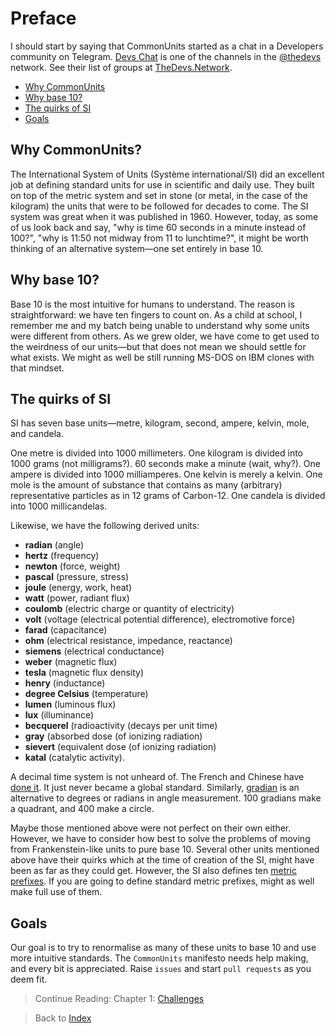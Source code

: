 # Preface

I should start by saying that CommonUnits started as a chat in a Developers community on Telegram. [Devs Chat](https://t.me/joinchat/A0c--EQUj4XonF3Zw64TWw) is one of the channels in the [@thedevs](https://t.me/thedevs) network. See their list of groups at [TheDevs.Network](https://thedevs.network).

- [Why CommonUnits](#why-commonunits)
- [Why base 10?](#why-base-10)
- [The quirks of SI](#the-quirks-of-si)
- [Goals](#goals)

## Why CommonUnits?
The International System of Units (Système international/SI) did an excellent job at defining standard units for use in scientific and daily use. They built on top of the metric system and set in stone (or metal, in the case of the kilogram) the units that were to be followed for decades to come. The SI system was great when it was published in 1960. However, today, as some of us look back and say, "why is time 60 seconds in a minute instead of 100?", "why is 11:50 not midway from 11 to lunchtime?", it might be worth thinking of an alternative system—one set entirely in base 10.

## Why base 10?
Base 10 is the most intuitive for humans to understand. The reason is straightforward: we have ten fingers to count on. As a child at school, I remember me and my batch being unable to understand why some units were different from others. As we grew older, we have come to get used to the weirdness of our units—but that does not mean we should settle for what exists. We might as well be still running MS-DOS on IBM clones with that mindset.

## The quirks of SI
SI has seven base units—metre, kilogram, second, ampere, kelvin, mole, and candela.

One metre is divided into 1000 millimeters.
One kilogram is divided into 1000 grams (not milligrams?).
60 seconds make a minute (wait, why?).
One ampere is divided into 1000 milliamperes.
One kelvin is merely a kelvin.
One mole is the amount of substance that contains as many (arbitrary) representative particles as in 12 grams of Carbon-12.
One candela is divided into 1000 millicandelas.

Likewise, we have the following derived units:
- **radian** (angle)
- **hertz** (frequency)
- **newton** (force, weight)
- **pascal** (pressure, stress)
- **joule** (energy, work, heat)
- **watt** (power, radiant flux)
- **coulomb** (electric charge or quantity of electricity)
- **volt** (voltage  (electrical potential difference), electromotive force)
- **farad** (capacitance)
- **ohm** (electrical resistance, impedance, reactance)
- **siemens** (electrical conductance)
- **weber** (magnetic flux)
- **tesla** (magnetic flux density)
- **henry** (inductance)
- **degree Celsius**    (temperature)
- **lumen** (luminous flux)
- **lux** (illuminance)
- **becquerel** (radioactivity  (decays per unit time)
- **gray** (absorbed dose  (of ionizing radiation)
- **sievert** (equivalent dose  (of ionizing radiation)
- **katal** (catalytic activity).

A decimal time system is not unheard of. The French and Chinese have [done it](https://en.wikipedia.org/wiki/Decimal_time). It just never became a global standard. Similarly, [gradian](https://en.wikipedia.org/wiki/Gradian) is an alternative to degrees or radians in angle measurement. 100 gradians make a quadrant, and 400 make a circle.

Maybe those mentioned above were not perfect on their own either. However, we have to consider how best to solve the problems of moving from Frankenstein-like units to pure base 10. Several other units mentioned above have their quirks which at the time of creation of the SI, might have been as far as they could get. However, the SI also defines ten [metric prefixes](https://en.wikipedia.org/wiki/Metric_prefix). If you are going to define standard metric prefixes, might as well make full use of them.

## Goals
Our goal is to try to renormalise as many of these units to base 10 and use more intuitive standards. The `CommonUnits` manifesto needs help making, and every bit is appreciated. Raise `issues` and start `pull requests` as you deem fit.

> Continue Reading: Chapter 1: [Challenges](1.Challenges.MD)

> Back to [Index](../README.md#chapters)
